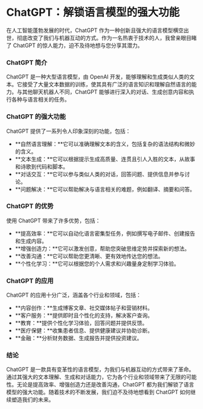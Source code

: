 # ChatGPT：解锁语言模型的强大功能

在人工智能蓬勃发展的时代，ChatGPT 作为一种创新且强大的语言模型横空出世，彻底改变了我们与机器互动的方式。作为一名热衷于技术的人，我曾亲眼目睹了 ChatGPT 的惊人能力，迫不及待地想与您分享其潜力。

### ChatGPT 简介

ChatGPT 是一种大型语言模型，由 OpenAI 开发，能够理解和生成类似人类的文本。它接受了大量文本数据的训练，使其具有广泛的语言知识和理解自然语言的能力。与其他聊天机器人不同，ChatGPT 能够进行深入的对话、生成创意内容和执行各种与语言相关的任务。

### ChatGPT 的强大功能

ChatGPT 提供了一系列令人印象深刻的功能，包括：

- **自然语言理解：**它可以准确理解文本的含义，包括复杂的语法结构和微妙的含义。
- **文本生成：**它可以根据提示生成高质量、连贯且引人入胜的文本，从故事和诗歌到代码和脚本。
- **对话交互：**它可以参与类似人类的对话，回答问题、提供信息并参与讨论。
- **问题解决：**它可以帮助解决与语言相关的难题，例如翻译、摘要和问答。

### ChatGPT 的优势

使用 ChatGPT 带来了许多优势，包括：

- **提高效率：**它可以自动化语言密集型任务，例如撰写电子邮件、创建报告和生成内容。
- **增强创造力：**它可以激发创意，帮助您突破思维定势并探索新的想法。
- **改善沟通：**它可以帮助您更清晰、更有效地传达您的想法。
- **个性化学习：**它可以根据您的个人需求和兴趣量身定制学习体验。

### ChatGPT 的应用

ChatGPT 的应用十分广泛，涵盖各个行业和领域，包括：

- **内容创作：**生成博客文章、社交媒体帖子和营销材料。
- **客户服务：**提供即时且个性化的支持，解决客户查询。
- **教育：**提供个性化学习体验，回答问题并提供反馈。
- **医疗保健：**收集患者信息、提供健康建议并协助诊断。
- **金融：**分析财务数据、生成报告并提供投资建议。

### 结论

ChatGPT 是一款具有变革性的语言模型，为我们与机器互动的方式带来了革命。通过其强大的文本理解、生成和对话能力，它为各个行业和领域带来了无限的可能性。无论是提高效率、增强创造力还是改善沟通，ChatGPT 都为我们解锁了语言模型的强大功能。随着技术的不断发展，我们迫不及待地想看到 ChatGPT 如何继续塑造我们的未来。
